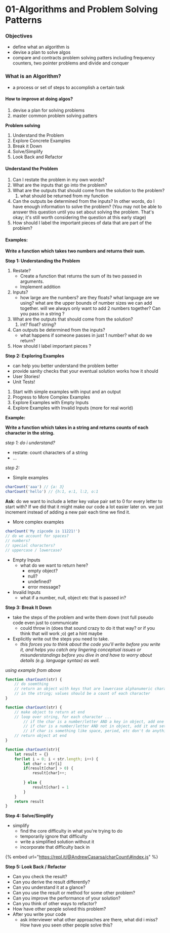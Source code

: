 # 01-Algorithms and Problem Solving Patterns

### Objectives

* define what an algorithm is
* devise a plan to solve algos
* compare and contracts problem solving patters including frequency counters, two pointer problems and divide and conquer 

### What is an Algorithm?

* a process or set of steps to accomplish a certain task 

#### How to improve at doing algos?

1. devise a plan for solving problems
2. master common problem solving patters

**Problem solving**

1. Understand the Problem
2. Explore Concrete Examples
3. Break it Down
4. Solve/Simplify
5. Look Back and Refactor 

#### Understand the Problem 

1. Can I restate the problem in my own words?
2. What are the inputs that go into the problem?
3. What are the outputs that should come from the solution to the problem?
   1. what should be returned from my function 
4. Can the outputs be determined from the inputs? In other words, do I have enough information to solve the problem? \(You may not be able to answer this question until you set about solving the problem. That's okay; it's still worth considering the question at this early stage\)
5. How should I label the important pieces of data that are part of the problem?

#### Examples:

**Write a function which takes two numbers and returns their sum.** 

**Step 1: Understanding the Problem** 

1. Restate?
   * Create a function that returns the sum of its two passed in arguments.
   * Implement addition 
2. Inputs? 
   * how large are the numbers? are they floats? what language are we using? what are the upper bounds of number sizes we can add together. will we always only want to add 2 numbers together? Can you pass in a string ? 
3. What are the outputs that should come from the solution? 
   1. int? float? string? 
4. Can outputs be determined from the inputs? 
   * what happens if someone passes in just 1 number? what do we return? 
5. How should I label important pieces ?  

**Step 2: Exploring Examples** 

* can help you better understand the problem better 
* provide sanity checks that your eventual solution works how it should 
* User Stories! 
* Unit Tests! 

1. Start with simple examples with input and an output
2. Progress to More Complex Examples
3. Explore Examples with Empty Inputs 
4. Explore Examples with Invalid Inputs \(more for real world\)

**Example:**

**Write a function which takes in a string and returns counts of each character in the string.** 

_step 1: do i understand?_

* restate: count characters of a string 
* ... 

_step 2:_ 

* Simple examples

```javascript
charCount('aaa') // {a: 3} 
charCount('hello') // {h:1, e:1, l:2, o:1
```

**Ask**: do we want to include a letter key value pair set to 0 for every letter to start with? If we did that it might make our code a lot easier later on.  we just increment instead of adding a new pair each time we find it. 

* More complex examples 

```javascript
charCount('My zipcode is 11221!') 
// do we account for spaces?
// numbers? 
// special characters? 
// uppercase / lowercase? 
```

* Empty Inputs
  * what do we want to return here? 
    * empty object?
    * null?
    * undefined? 
    * error message? 
* Invalid Inputs
  * what if a number, null, object etc that is passed in? 

**Step 3: Break It Down** 

* take the steps of the problem and write them down \(not full pseudo code even just to communicate 
  * could throw in \(does that sound crazy to do it that way? or if you think that will work ;o\) get a hint maybe
* Explicitly write out the steps you need to take.
  * _this forces you to think about the code you'll write before you write it, and helps you catch any lingering conceptual issues or misunderstandings before you dive in and have to worry about details \(e.g. language syntax\) as well._ 

_using example from above_

```javascript
function charCount(str) {
    // do soemthing
    // return an object with keys that are lowercase alphanumeric characters 
    // in the string; values should be a count of each character
}

function charCount(str) {
    // make object to return at end
    // loop over string, for each character ...
        // if the char is a number/letter AND a key in object, add one to count
        // if char is a number/letter AND not in object, add it and set value to 1
        // if char is something like space, period, etc don't do anything
    // return object at end
}

function charCount(str){
    let result = {}
    for(let i = 0; i < str.length; i++) {
        let char = str[i]
        if(result[char] > 0) { 
            result[char]++;
            
        } else { 
            result[char] = 1
        }
    }
    return result
}

```

**Step 4: Solve/Simplify** 

* simplify 
  * find the core difficulty in what you're trying to do
  * temporarily ignore that difficulty
  * write a simplified solution without it
  * incorporate that difficulty back in

{% embed url="https://repl.it/@AndrewCasarsa/charCount\#index.js" %}

**Step 5: Look Back / Refactor**

* Can you check the result?
* Can you derive the result differently?
* Can you understand it at a glance?
* Can you use the result or method for some other problem?
* Can you improve the performance of your solution?
* Can you think of other ways to refactor? 
* How have other people solved this problem? 
* After you write your code 
  * ask interviewer what other approaches are there, what did i miss? How have you seen other people solve this? 

